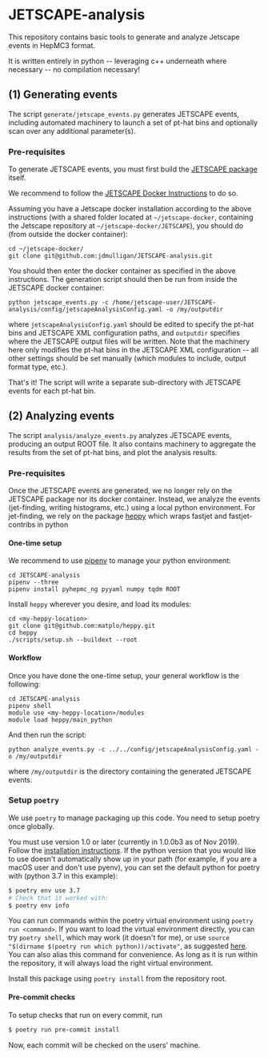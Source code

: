 # JETSCAPE-analysis

This repository contains basic tools to generate and analyze Jetscape events in HepMC3 format.

It is written entirely in python -- leveraging c++ underneath where necessary -- no compilation necessary!

## (1) Generating events

The script `generate/jetscape_events.py` generates JETSCAPE events, including automated machinery to
launch a set of pt-hat bins and optionally scan over any additional parameter(s).

### Pre-requisites

To generate JETSCAPE events, you must first build the [JETSCAPE package](https://github.com/JETSCAPE/JETSCAPE) itself.

We recommend to follow the [JETSCAPE Docker
Instructions](https://github.com/JETSCAPE/JETSCAPE/tree/master/docker) to do so.

Assuming you have a Jetscape docker installation according to the above instructions
(with a shared folder located at `~/jetscape-docker`, containing the Jetscape repository at `~/jetscape-docker/JETSCAPE`),
you should do (from outside the docker container):

```
cd ~/jetscape-docker/
git clone git@github.com:jdmulligan/JETSCAPE-analysis.git
```

You should then enter the docker container as specified in the above instructions.
The generation script should then be run from inside the JETSCAPE docker container:

```
python jetscape_events.py -c /home/jetscape-user/JETSCAPE-analysis/config/jetscapeAnalysisConfig.yaml -o /my/outputdir
```

where `jetscapeAnalysisConfig.yaml` should be edited to specify the pt-hat bins and JETSCAPE XML configuration paths,
and `outputdir` specifies where the JETSCAPE output files will be written.
Note that the machinery here only modifies the pt-hat bins in the JETSCAPE XML configuration -- all other settings should
be set manually (which modules to include, output format type, etc.).

That's it! The script will write a separate sub-directory with JETSCAPE events for each pt-hat bin.

## (2) Analyzing events

The script `analysis/analyze_events.py` analyzes JETSCAPE events, producing an output ROOT file.
It also contains machinery to aggregate the results from the set of pt-hat bins, and plot the analysis results.

### Pre-requisites

Once the JETSCAPE events are generated, we no longer rely on the JETSCAPE package nor its docker container.
Instead, we analyze the events (jet-finding, writing histograms, etc.) using a local python environment.
For jet-finding, we rely on the package [heppy](https://github.com/matplo/heppy) which wraps fastjet and fastjet-contribs in python

#### One-time setup

We recommend to use [pipenv](https://github.com/pypa/pipenv) to manage your python environment:

```
cd JETSCAPE-analysis
pipenv --three
pipenv install pyhepmc_ng pyyaml numpy tqdm ROOT
```

Install `heppy` wherever you desire, and load its modules:

```
cd <my-heppy-location>
git clone git@github.com:matplo/heppy.git
cd heppy
./scripts/setup.sh --buildext --root
```

#### Workflow


Once you have done the one-time setup, your general workflow is the following:

```
cd JETSCAPE-analysis
pipenv shell
module use <my-heppy-location>/modules
module load heppy/main_python
```

And then run the script:

```
python analyze_events.py -c ../../config/jetscapeAnalysisConfig.yaml -o /my/outputdir
```

where `/my/outputdir` is the directory containing the generated JETSCAPE events.



### Setup `poetry`

We use `poetry` to manage packaging up this code. You need to setup poetry once globally.

You must use version 1.0 or later (currently in 1.0.0b3 as of Nov 2019). Follow the [installation
instructions](https://poetry.eustace.io/docs/#installation). If the python version that you would like to use
doesn't automatically show up in your path (for example, if you are a macOS user and don't use pyenv), you can
set the default python for poetry with (python 3.7 in this example):

```bash
$ poetry env use 3.7
# Check that it worked with:
$ poetry env info
```

You can run commands within the poetry virtual environment using `poetry run <command>`. If you want to load
the virtual environment directly, you can try `poetry shell`, which may work (it doesn't for me), or use
`source "$(dirname $(poetry run which python))/activate"`, as suggested
[here](https://github.com/sdispater/poetry/issues/571#issuecomment-443595960). You can also alias this command
for convenience. As long as it is run within the repository, it will always load the right virtual
environment.

Install this package using `poetry install` from the repository root.

#### Pre-commit checks

To setup checks that run on every commit, run

```bash
$ poetry run pre-commit install
```

Now, each commit will be checked on the users' machine.
